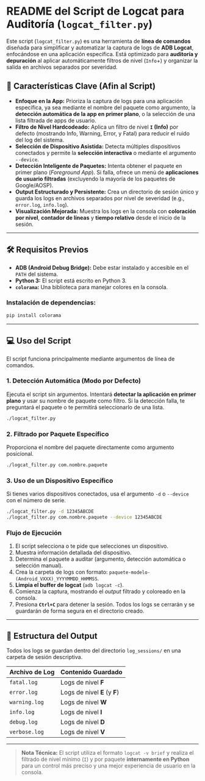  

# README del Script de Logcat para Auditoría (`logcat_filter.py`)

Este script (`logcat_filter.py`) es una herramienta de **línea de comandos** diseñada para simplificar y automatizar la captura de logs de **ADB Logcat**, enfocándose en una aplicación específica. Está optimizado para **auditoría y depuración** al aplicar automáticamente filtros de nivel (`Info`+) y organizar la salida en archivos separados por severidad.

## 🚀 Características Clave (Afin al Script)

  * **Enfoque en la App:** Prioriza la captura de logs para una aplicación específica, ya sea mediante el nombre del paquete como argumento, la **detección automática de la app en primer plano**, o la selección de una lista filtrada de apps de usuario.
  * **Filtro de Nivel Hardcodeado:** Aplica un filtro de nivel **`I` (Info)** por defecto (mostrando Info, Warning, Error, y Fatal) para reducir el ruido del log del sistema.
  * **Selección de Dispositivo Asistida:** Detecta múltiples dispositivos conectados y permite la **selección interactiva** o mediante el argumento `--device`.
  * **Detección Inteligente de Paquetes:** Intenta obtener el paquete en primer plano (*Foreground App*). Si falla, ofrece un menú de **aplicaciones de usuario filtradas** (excluyendo la mayoría de los paquetes de Google/AOSP).
  * **Output Estructurado y Persistente:** Crea un directorio de sesión único y guarda los logs en archivos separados por nivel de severidad (e.g., `error.log`, `info.log`).
  * **Visualización Mejorada:** Muestra los logs en la consola con **coloración por nivel**, **contador de líneas** y **tiempo relativo** desde el inicio de la sesión.

-----

## 🛠 Requisitos Previos

  * **ADB (Android Debug Bridge):** Debe estar instalado y accesible en el `PATH` del sistema.
  * **Python 3:** El script está escrito en Python 3.
  * **`colorama`:** Una biblioteca para manejar colores en la consola.

### Instalación de dependencias:

```bash
pip install colorama
```

-----

## 💻 Uso del Script

El script funciona principalmente mediante argumentos de línea de comandos.

### 1\. Detección Automática (Modo por Defecto)

Ejecuta el script sin argumentos. Intentará **detectar la aplicación en primer plano** y usar su nombre de paquete como filtro. Si la detección falla, te preguntará el paquete o te permitirá seleccionarlo de una lista.

```bash
./logcat_filter.py
```

### 2\. Filtrado por Paquete Específico

Proporciona el nombre del paquete directamente como argumento posicional.

```bash
./logcat_filter.py com.nombre.paquete
```

### 3\. Uso de un Dispositivo Específico

Si tienes varios dispositivos conectados, usa el argumento `-d` o `--device` con el número de serie.

```bash
./logcat_filter.py -d 12345ABCDE
./logcat_filter.py com.nombre.paquete --device 12345ABCDE
```

### Flujo de Ejecución

1.  El script selecciona o te pide que selecciones un dispositivo.
2.  Muestra información detallada del dispositivo.
3.  Determina el paquete a auditar (argumento, detección automática o selección manual).
4.  Crea la carpeta de logs con formato: `paquete-modelo-(Android_VXXX)_YYYYMMDD_HHMMSS`.
5.  **Limpia el buffer de logcat** (`adb logcat -c`).
6.  Comienza la captura, mostrando el *output* filtrado y coloreado en la consola.
7.  Presiona **`Ctrl+C`** para detener la sesión. Todos los logs se cerrarán y se guardarán de forma segura en el directorio creado.

-----

## 📁 Estructura del Output

Todos los logs se guardan dentro del directorio `log_sessions/` en una carpeta de sesión descriptiva.

| Archivo de Log | Contenido Guardado |
| :--- | :--- |
| `fatal.log` | Logs de nivel **F** |
| `error.log` | Logs de nivel **E** (y **F**) |
| `warning.log` | Logs de nivel **W** |
| `info.log` | Logs de nivel **I** |
| `debug.log` | Logs de nivel **D** |
| `verbose.log` | Logs de nivel **V** |

-----

> **Nota Técnica:** El script utiliza el formato `logcat -v brief` y realiza el filtrado de nivel mínimo (`I`) y por paquete **internamente en Python** para un control más preciso y una mejor experiencia de usuario en la consola.